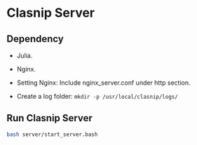 # Clasnip Server

## Dependency

- Julia.

- Nginx.

- Setting Nginx: Include nginx_server.conf under http section.

- Create a log folder: `mkdir -p /usr/local/clasnip/logs/`

## Run Clasnip Server

```bash
bash server/start_server.bash
```
